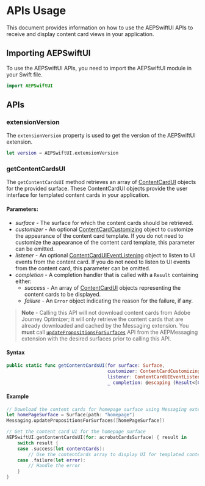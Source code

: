 # APIs Usage

This document provides information on how to use the AEPSwiftUI APIs to receive and display content card views in your application.

## Importing AEPSwiftUI

To use the AEPSwiftUI APIs, you need to import the AEPSwiftUI module in your Swift file.

```swift
import AEPSwiftUI
```

## APIs

### extensionVersion

The `extensionVersion` property is used to get the version of the AEPSwiftUI extension.

```swift
let version = AEPSwiftUI.extensionVersion
```

### getContentCardsUI

The `getContentCardsUI` method retrieves an array of [ContentCardUI](./ContentCard/PublicClasses/contentcardui.md) objects for the provided surface. These ContentCardUI objects provide the user interface for templated content cards in your application.

#### Parameters:

- _surface_ - The surface for which the content cards should be retrieved.
- _customizer_ - An optional [ContentCardCustomizing](./ContentCard/PublicClasses/contentcardcustomizing.md) object to customize the appearance of the content card template. If you do not need to customize the appearance of the content card template, this parameter can be omitted.
- _listener_ - An optional [ContentCardUIEventListening](./ContentCard/PublicClasses/contentcarduieventlistening.md) object to listen to UI events from the content card. If you do not need to listen to UI events from the content card, this parameter can be omitted.
- _completion_ - A completion handler that is called with a `Result` containing either:
    - _success_ - An array of [ContentCardUI](./ContentCard/PublicClasses/contentcardui.md) objects representing the content cards to be displayed.
    - _failure_ - An `Error` object indicating the reason for the failure, if any.

> **Note** - Calling this API will not download content cards from Adobe Journey Optimizer; it will only retrieve the content cards that are already downloaded and cached by the Messaging extension. You **must** call [`updatePropositionsForSurfaces`](https://github.com/adobe/aepsdk-messaging-ios/blob/main/Documentation/sources/propositions/developer-documentation/api-usage.md#updatePropositionsForSurfaces) API from the AEPMessaging extension with the desired surfaces prior to calling this API. 

#### Syntax

```swift
public static func getContentCardsUI(for surface: Surface,
                                     customizer: ContentCardCustomizing? = nil,
                                     listener: ContentCardUIEventListening? = nil,
                                     _ completion: @escaping (Result<[ContentCardUI], Error>) -> Void)
```

#### Example

```swift
// Download the content cards for homepage surface using Messaging extension
let homePageSurface = Surface(path: "homepage")
Messaging.updatePropositionsForSurfaces([homePageSurface])

// Get the content card UI for the homepage surface
AEPSwiftUI.getContentCardsUI(for: acrobatCardsSurface) { result in
    switch result {
    case .success(let contentCards):
        // Use the contentCards array to display UI for templated content cards in your application
    case .failure(let error):
        // Handle the error
    }
}
```